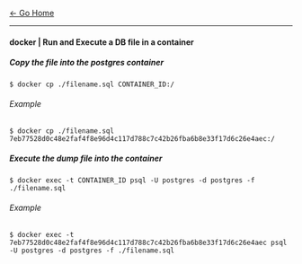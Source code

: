 [&#8592; Go Home](../README.md)

---

#### docker | Run and Execute a DB file in a container

##### Copy the file into the postgres container
```
$ docker cp ./filename.sql CONTAINER_ID:/
```

###### Example
```
$ docker cp ./filename.sql 7eb77528d0c48e2faf4f8e96d4c117d788c7c42b26fba6b8e33f17d6c26e4aec:/
```

##### Execute the dump file into the container
```
$ docker exec -t CONTAINER_ID psql -U postgres -d postgres -f ./filename.sql
```

###### Example
```
$ docker exec -t 7eb77528d0c48e2faf4f8e96d4c117d788c7c42b26fba6b8e33f17d6c26e4aec psql -U postgres -d postgres -f ./filename.sql
```

